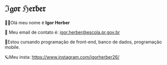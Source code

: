 # ℑ𝔤𝔬𝔯 ℌ𝔢𝔯𝔟𝔢𝔯
🍷🗿Olá meu nome é **Igor Herber**

🔱 Meu email de contato é: igor.herber@escola.pr.gov.br

🔰Estou cursando programação de front-end, banco de dados, programação mobile.

🪐Meu insta: https://www.instagram.com/igorherber26/
